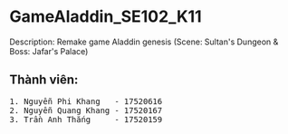 # GameAladdin_SE102_K11
Description: Remake game Aladdin genesis (Scene: Sultan's Dungeon &amp; Boss: Jafar's Palace)
## Thành viên:
<pre>
1. Nguyễn Phi Khang   - 17520616
2. Nguyễn Quang Khang - 17520167
3. Trần Anh Thắng     - 17520159
</pre>
